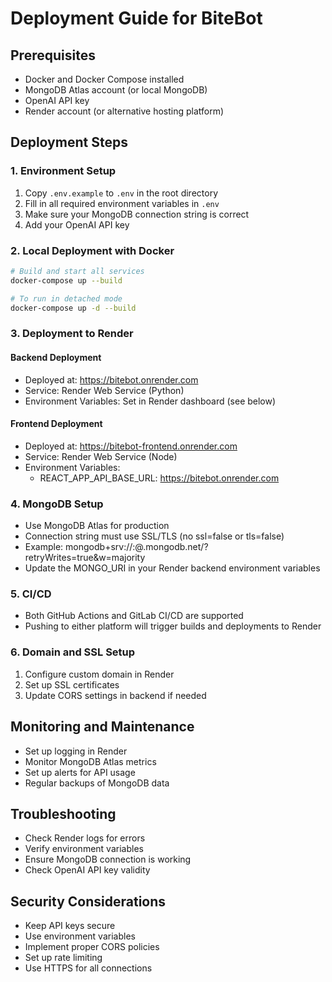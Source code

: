 # Deployment Guide for BiteBot

## Prerequisites
- Docker and Docker Compose installed
- MongoDB Atlas account (or local MongoDB)
- OpenAI API key
- Render account (or alternative hosting platform)

## Deployment Steps

### 1. Environment Setup
1. Copy `.env.example` to `.env` in the root directory
2. Fill in all required environment variables in `.env`
3. Make sure your MongoDB connection string is correct
4. Add your OpenAI API key

### 2. Local Deployment with Docker
```bash
# Build and start all services
docker-compose up --build

# To run in detached mode
docker-compose up -d --build
```

### 3. Deployment to Render

#### Backend Deployment
- Deployed at: https://bitebot.onrender.com
- Service: Render Web Service (Python)
- Environment Variables: Set in Render dashboard (see below)

#### Frontend Deployment
- Deployed at: https://bitebot-frontend.onrender.com
- Service: Render Web Service (Node)
- Environment Variables:
  - REACT_APP_API_BASE_URL: https://bitebot.onrender.com

### 4. MongoDB Setup
- Use MongoDB Atlas for production
- Connection string must use SSL/TLS (no ssl=false or tls=false)
- Example: mongodb+srv://<user>:<pass>@<cluster-url>.mongodb.net/<dbname>?retryWrites=true&w=majority
- Update the MONGO_URI in your Render backend environment variables

### 5. CI/CD
- Both GitHub Actions and GitLab CI/CD are supported
- Pushing to either platform will trigger builds and deployments to Render

### 6. Domain and SSL Setup
1. Configure custom domain in Render
2. Set up SSL certificates
3. Update CORS settings in backend if needed

## Monitoring and Maintenance
- Set up logging in Render
- Monitor MongoDB Atlas metrics
- Set up alerts for API usage
- Regular backups of MongoDB data

## Troubleshooting
- Check Render logs for errors
- Verify environment variables
- Ensure MongoDB connection is working
- Check OpenAI API key validity

## Security Considerations
- Keep API keys secure
- Use environment variables
- Implement proper CORS policies
- Set up rate limiting
- Use HTTPS for all connections 